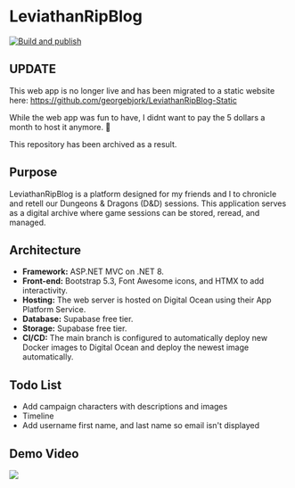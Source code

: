 # LeviathanRipBlog  

[![Build and publish](https://github.com/georgebjork/LeviathanRipBlog/actions/workflows/main.yml/badge.svg?branch=main)](https://github.com/georgebjork/LeviathanRipBlog/actions/workflows/main.yml)

## UPDATE
This web app is no longer live and has been migrated to a static website here: https://github.com/georgebjork/LeviathanRipBlog-Static

While the web app was fun to have, I didnt want to pay the 5 dollars a month to host it anymore. 🙂

This repository has been archived as a result. 

## Purpose

LeviathanRipBlog is a platform designed for my friends and I to chronicle and retell our Dungeons & Dragons (D&D) sessions. This application serves as a digital archive where game sessions can be stored, reread, and managed.

## Architecture

- **Framework:** ASP.NET MVC on .NET 8.
- **Front-end:** Bootstrap 5.3, Font Awesome icons, and HTMX to add interactivity.
- **Hosting:** The web server is hosted on Digital Ocean using their App Platform Service.
- **Database:** Supabase free tier.
- **Storage:** Supabase free tier.
- **CI/CD:** The main branch is configured to automatically deploy new Docker images to Digital Ocean and deploy the newest image automatically.


## Todo List 
- Add campaign characters with descriptions and images
- Timeline
- Add username first name, and last name so email isn't displayed

## Demo Video 
<img src="https://raw.githubusercontent.com/georgebjork/LeviathanRipBlog/main/leviathan-rip-demo-2.gif" />
